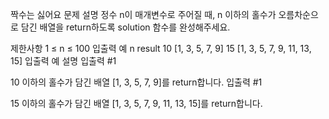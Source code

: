짝수는 싫어요
문제 설명
정수 n이 매개변수로 주어질 때, n 이하의 홀수가 오름차순으로 담긴 배열을 return하도록 solution 함수를 완성해주세요.

제한사항
1 ≤ n ≤ 100
입출력 예
n result
10 [1, 3, 5, 7, 9]
15 [1, 3, 5, 7, 9, 11, 13, 15]
입출력 예 설명
입출력 #1

10 이하의 홀수가 담긴 배열 [1, 3, 5, 7, 9]를 return합니다.
입출력 #1

15 이하의 홀수가 담긴 배열 [1, 3, 5, 7, 9, 11, 13, 15]를 return합니다.
